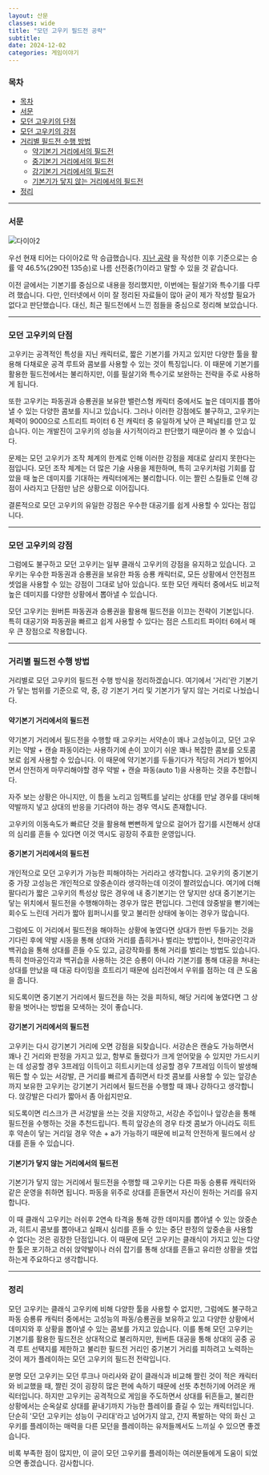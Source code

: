 ```yaml
---
layout: 산문
classes: wide
title: "모던 고우키 필드전 공략"
subtitle:
date: 2024-12-02
categories: 게임이야기
---
```


### 목차

- [목차](#목차)
- [서문](#서문)
- [모던 고우키의 단점](#모던-고우키의-단점)
- [모던 고우키의 강점](#모던-고우키의-강점)
- [거리별 필드전 수행 방법](#거리별-필드전-수행-방법)
  - [약기본기 거리에서의 필드전](#약기본기-거리에서의-필드전)
  - [중기본기 거리에서의 필드전](#중기본기-거리에서의-필드전)
  - [강기본기 거리에서의 필드전](#강기본기-거리에서의-필드전)
  - [기본기가 닿지 않는 거리에서의 필드전](#기본기가-닿지-않는-거리에서의-필드전)
- [정리](#정리)

---

### 서문

![다이아2](/images/모던%20고우키%20공략/다이아2.png)

우선 현재 티어는 다이아2로 막 승급했습니다. [지난 공략](https://kaestro.github.io/%EA%B2%8C%EC%9E%84%EC%9D%B4%EC%95%BC%EA%B8%B0/2024/11/23/%EB%AA%A8%EB%8D%98-%EA%B3%A0%EC%9A%B0%ED%82%A4-%EA%B3%B5%EB%9E%B5.html)
을 작성한 이후 기준으로는 승률 약 46.5%(290전 135승)로 나름 선전중(?)이라고 말할 수 있을 것 같습니다.

이전 글에서는 기본기를 중심으로 내용을 정리했지만, 이번에는 필살기와 특수기를 다루려 했습니다. 다만, 인터넷에서 이미
잘 정리된 자료들이 많아 굳이 제가 작성할 필요가 없다고 판단했습니다. 대신, 최근 필드전에서 느낀 점들을 중심으로 정리해 보았습니다.

---

### 모던 고우키의 단점

고우키는 공격적인 특성을 지닌 캐릭터로, 짧은 기본기를 가지고 있지만 다양한 툴을 활용해 다채로운 공격 루트와 콤보를
사용할 수 있는 것이 특징입니다. 이 때문에 기본기를 활용한 필드전에서는 불리하지만, 이를 필살기와 특수기로 보완하는
전략을 주로 사용하게 됩니다.

또한 고우키는 파동권과 승룡권을 보유한 밸런스형 캐릭터 중에서도 높은 데미지를 뽑아낼 수 있는 다양한 콤보를 지니고 있습니다.
그러나 이러한 강점에도 불구하고, 고우키는 체력이 9000으로 스트리트 파이터 6 전 캐릭터 중 유일하게 낮아 큰 페널티를 안고
있습니다. 이는 개발진이 고우키의 성능을 사기적이라고 판단했기 때문이라 볼 수 있습니다.

문제는 모던 고우키가 조작 체계의 한계로 인해 이러한 강점을 제대로 살리지 못한다는 점입니다. 모던 조작 체계는 더 많은
기술 사용을 제한하며, 특히 고우키처럼 기회를 잡았을 때 높은 데미지를 기대하는 캐릭터에게는 불리합니다. 이는 짤린
스킬들로 인해 강점이 사라지고 단점만 남은 상황으로 이어집니다.

결론적으로 모던 고우키의 유일한 강점은 우수한 대공기를 쉽게 사용할 수 있다는 점입니다.

---

### 모던 고우키의 강점

그럼에도 불구하고 모던 고우키는 일부 클래식 고우키의 강점을 유지하고 있습니다. 고우키는 우수한 파동권과 승룡권을 보유한
파동 승룡 캐릭터로, 모든 상황에서 안전점프 셋업을 사용할 수 있는 강점이 그대로 남아 있습니다. 또한 모던 캐릭터 중에서도
비교적 높은 데미지를 다양한 상황에서 뽑아낼 수 있습니다.

모던 고우키는 원버튼 파동권과 승룡권을 활용해 필드전을 이끄는 전략이 기본입니다. 특히 대공기와 파동권을 빠르고 쉽게
사용할 수 있다는 점은 스트리트 파이터 6에서 매우 큰 장점으로 작용합니다.

---

### 거리별 필드전 수행 방법

거리별로 모던 고우키의 필드전 수행 방식을 정리하겠습니다. 여기에서 '거리'란 기본기가 닿는 범위를 기준으로 약, 중, 강 기본기
거리 및 기본기가 닿지 않는 거리로 나눴습니다.

#### 약기본기 거리에서의 필드전

약기본기 거리에서 필드전을 수행할 때 고우키는 서약손이 꽤나 고성능이고, 모던 고우키는 약발 + 캔슬 파동이라는 사용하기에
손이 꼬이기 쉬운 꽤나 복잡한 콤보를 오토콤보로 쉽게 사용할 수 있습니다. 이 때문에 약기본기를 두들기다가 적당히 거리가
벌어지면서 안전하게 마무리해야할 경우 약발 + 캔슬 파동(auto 1)을 사용하는 것을 추천합니다.

자주 보는 상황은 아니지만, 이 틈을 노리고 임팩트를 날리는 상대를 만날 경우를 대비해 약발까지 넣고 상대의 반응을 기다려야
하는 경우 역시도 존재합니다.

고우키의 이동속도가 빠르단 것을 활용해 뻔뻔하게 앞으로 걸어가 잡기를 시전해서 상대의 심리를 흔들 수 있다면 이것 역시도
굉장히 주효한 운영입니다.

#### 중기본기 거리에서의 필드전

개인적으로 모던 고우키가 가능한 피해야하는 거리라고 생각합니다. 고우키의 중기본기 중 가장 고성능은 개인적으로 앉중손이라
생각하는데 이것이 짤려있습니다. 여기에 더해 팔다리가 짧은 고우키의 특성상 많은 경우에 내 중기본기는 안 닿지만 상대
중기본기는 닿는 위치에서 필드전을 수행해야하는 경우가 많은 편입니다. 그런데 앉중발을 뻗기에는 회수도 느린데 거리가 짧아
윕퍼니시를 맞고 불리한 상태에 놓이는 경우가 많습니다.

그럼에도 이 거리에서 필드전을 해야하는 상황에 놓였다면 상대가 한번 두들기는 것을 기다린 후에 약발 시동을 통해 상대와
거리를 좁히거나 벌리는 방법이나, 천마공인각과 백귀습을 통해 상대를 흔들 수도 있고, 금강작화를 통해 거리를 벌리는 방법도
있습니다. 특히 천마공인각과 백귀습을 사용하는 것은 승룡이 아니라 기본기를 통해 대공을 쳐내는 상대를 만났을 때 대공
타이밍을 흐트리기 때문에 심리전에서 우위를 점하는 데 큰 도움을 줍니다.

되도록이면 중기본기 거리에서 필드전을 하는 것을 피하되, 해당 거리에 놓였다면 그 상황을 벗어나는 방법을 모색하는 것이
좋습니다.

#### 강기본기 거리에서의 필드전

고우키는 다시 강기본기 거리에 오면 강점을 되찾습니다. 서강손은 캔슬도 가능하면서 꽤나 긴 거리와 판정을 가지고 있고,
함부로 돌렸다가 크게 얻어맞을 수 있지만 가드시키는 데 성공할 경우 3프레임 이득이고 히트시키는데 성공할 경우 7프레임 이득이
발생해 뭐든 할 수 있는 서강발, 큰 거리를 빠르게 좁히면서 타겟 콤보를 사용할 수 있는 앞강손까지 보유한 고우키는
강기본기 거리에서 필드전을 수행할 때 꽤나 강하다고 생각합니다. 앉강발은 다리가 짧아서 좀 아쉽지만요.

되도록이면 리스크가 큰 서강발을 쓰는 것을 지양하고, 서강손 주입이나 앞강손을 통해 필드전을 수행하는 것을 추천드립니다.
특히 앞강손의 경우 타겟 콤보가 아니라도 히트 후 약손이 닿는 거리일 경우 약손 + a가 가능하기 때문에 비교적 안전하게
필드에서 상대를 흔들 수 있습니다.

#### 기본기가 닿지 않는 거리에서의 필드전

기본기가 닿지 않는 거리에서 필드전을 수행할 때 고우키는 다른 파동 승룡류 캐릭터와 같은 운영을 취하면 됩니다. 파동을
위주로 상대를 흔들면서 자신이 원하는 거리를 유지합니다.

이 때 클래식 고우키는 러쉬후 2연속 타격을 통해 강한 데미지를 뽑아낼 수 있는 앉중손과, 히트시 콤보를 뽑아내고 실패시
심리를 흔들 수 있는 중단 판정의 앞중손을 사용할 수 없다는 것은 굉장한 단점입니다. 이 때문에 모던 고우키는 클래식이
가지고 있는 다양한 툴은 포기하고 러쉬 앉약발이나 러쉬 잡기를 통해 상대를 흔들고 유리한 상황을 셋업하는게 주요하다고
생각합니다.

---

### 정리

모던 고우키는 클래식 고우키에 비해 다양한 툴을 사용할 수 없지만, 그럼에도 불구하고 파동 승룡류 캐릭터 중에서는 고성능의
파동/승룡권을 보유하고 있고 다양한 상황에서 데미지와 후 상황을 뽑아낼 수 있는 콤보를 가지고 있습니다. 이를 통해 모던
고우키는 기본기를 활용한 필드전은 상대적으로 불리하지만, 원버튼 대공을 통해 상대의 공중 공격 루트 선택지를 제한하고
불리한 필드전 거리인 중기본기 거리를 피하려고 노력하는 것이 제가 플레이하는 모던 고우키의 필드전 전략입니다.

분명 모던 고우키는 모던 루크나 마리사와 같이 클래식과 비교해 짤린 것이 적은 캐릭터와 비교했을 때, 짤린 것이 굉장히
많은 편에 속하기 때문에 선뜻 추천하기에 어려운 캐릭터입니다. 하지만 고우키는  공격적으로 게임을 주도하면서 상대를 뒤흔들고,
불리한 상황에서는 순옥살로 상대를 끝내기까지 가능한 플레이를 즐길 수 있는 캐릭터입니다. 단순히 '모던 고우키는 성능이
구리대'라고 넘어가지 않고, 간지 폭발하는 악의 화신 고우키를 플레이하는 매력을 다른 모던을 플레이하는 유저들께서도
느끼실 수 있으면 좋겠습니다.

비록 부족한 점이 많지만, 이 글이 모던 고우키를 플레이하는 여러분들에게 도움이 되었으면 좋겠습니다. 감사합니다.
